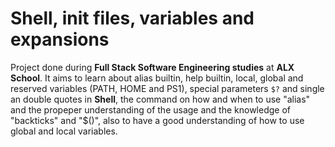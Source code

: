 # Shell, init files, variables and expansions
Project done during **Full Stack Software Engineering studies** at **ALX School**. It aims to learn about alias builtin, help builtin, local, global and reserved variables (PATH, HOME and PS1), special parameters `$?` and single an double quotes in **Shell**, the command on how and when to use "alias" and the propeper understanding of the usage and the knowledge of "backticks" and "$()", also  to have a good understanding of how to use global and local variables.
